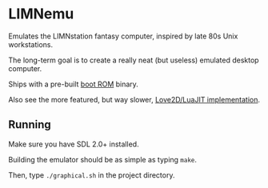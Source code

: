 # LIMNemu

Emulates the LIMNstation fantasy computer, inspired by late 80s Unix workstations.

The long-term goal is to create a really neat (but useless) emulated desktop computer.

Ships with a pre-built [boot ROM](https://github.com/limnarch/a3x) binary.

Also see the more featured, but way slower, [Love2D/LuaJIT implementation](https://github.com/limnarch/emu).

## Running

Make sure you have SDL 2.0+ installed.

Building the emulator should be as simple as typing `make`.

Then, type `./graphical.sh` in the project directory.